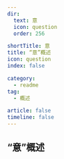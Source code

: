 ```yaml
---
dir:
  text: 意
  icon: question
  order: 256

shortTitle: 意
title: “意”概述
icon: question
index: false

category: 
  - readme
tag:
  - 概述

article: false
timeline: false
---
```


## “意”概述